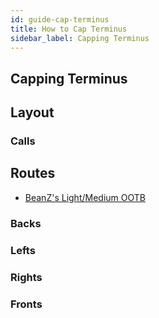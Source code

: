```yaml
---
id: guide-cap-terminus
title: How to Cap Terminus
sidebar_label: Capping Terminus
---
```

## Capping Terminus
## Layout
### Calls
## Routes
- [BeanZ's Light/Medium OOTB](https://youtu.be/07SAYWskQ6s)
### Backs
### Lefts
### Rights
### Fronts
